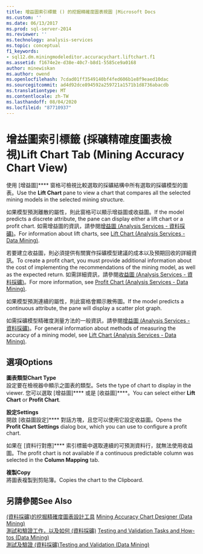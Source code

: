 ```yaml
---
title: 增益圖索引標籤 () 的挖掘精確度圖表視圖 |Microsoft Docs
ms.custom: ''
ms.date: 06/13/2017
ms.prod: sql-server-2014
ms.reviewer: ''
ms.technology: analysis-services
ms.topic: conceptual
f1_keywords:
- sql12.dm.miningmodeleditor.accuracychart.liftchart.f1
ms.assetid: f1674e2e-d38e-40c7-b8d1-5585ce9a0168
author: minewiskan
ms.author: owend
ms.openlocfilehash: 7cdad01ff3549140bf4fed606b1e8f9eaed10dac
ms.sourcegitcommit: ad4d92dce894592a259721a1571b1d8736abacdb
ms.translationtype: MT
ms.contentlocale: zh-TW
ms.lasthandoff: 08/04/2020
ms.locfileid: "87710937"
---
```

# <a name="lift-chart-tab-mining-accuracy-chart-view"></a><span data-ttu-id="2b616-102">增益圖索引標籤 (採礦精確度圖表檢視)</span><span class="sxs-lookup"><span data-stu-id="2b616-102">Lift Chart Tab (Mining Accuracy Chart View)</span></span>
  <span data-ttu-id="2b616-103">使用 [增益圖]\*\*\*\* 窗格可檢視比較選取的採礦結構中所有選取的採礦模型的圖表。</span><span class="sxs-lookup"><span data-stu-id="2b616-103">Use the **Lift Chart** pane to view a chart that compares all the selected mining models in the selected mining structure.</span></span>  
  
 <span data-ttu-id="2b616-104">如果模型預測離散的屬性，則此窗格可以顯示增益圖或收益圖。</span><span class="sxs-lookup"><span data-stu-id="2b616-104">If the model predicts a discrete attribute, the pane can display either a lift chart or a profit chart.</span></span> <span data-ttu-id="2b616-105">如需增益圖的資訊，請參閱[增益圖 &#40;Analysis Services - 資料採礦&#41;](data-mining/lift-chart-analysis-services-data-mining.md)。</span><span class="sxs-lookup"><span data-stu-id="2b616-105">For information about lift charts, see [Lift Chart &#40;Analysis Services - Data Mining&#41;](data-mining/lift-chart-analysis-services-data-mining.md).</span></span>  
  
 <span data-ttu-id="2b616-106">若要建立收益圖，則必須提供有關實作採礦模型建議的成本以及預期回收的詳細資訊。</span><span class="sxs-lookup"><span data-stu-id="2b616-106">To create a profit chart, you must provide additional information about the cost of implementing the recommendations of the mining model, as well as the expected return.</span></span> <span data-ttu-id="2b616-107">如需詳細資訊，請參閱[收益圖 &#40;Analysis Services - 資料採礦&#41;](data-mining/profit-chart-analysis-services-data-mining.md)。</span><span class="sxs-lookup"><span data-stu-id="2b616-107">For more information, see [Profit Chart &#40;Analysis Services - Data Mining&#41;](data-mining/profit-chart-analysis-services-data-mining.md).</span></span>  
  
 <span data-ttu-id="2b616-108">如果模型預測連續的屬性，則此窗格會顯示散佈圖。</span><span class="sxs-lookup"><span data-stu-id="2b616-108">If the model predicts a continuous attribute, the pane will display a scatter plot graph.</span></span>  
  
 <span data-ttu-id="2b616-109">如需採礦模型精確度測量方法的一般資訊，請參閱[增益圖 &#40;Analysis Services - 資料採礦&#41;](data-mining/lift-chart-analysis-services-data-mining.md)。</span><span class="sxs-lookup"><span data-stu-id="2b616-109">For general information about methods of measuring the accuracy of a mining model, see [Lift Chart &#40;Analysis Services - Data Mining&#41;](data-mining/lift-chart-analysis-services-data-mining.md).</span></span>  
  
## <a name="options"></a><span data-ttu-id="2b616-110">選項</span><span class="sxs-lookup"><span data-stu-id="2b616-110">Options</span></span>  
 <span data-ttu-id="2b616-111">**圖表類型**</span><span class="sxs-lookup"><span data-stu-id="2b616-111">**Chart Type**</span></span>  
 <span data-ttu-id="2b616-112">設定要在檢視器中顯示之圖表的類型。</span><span class="sxs-lookup"><span data-stu-id="2b616-112">Sets the type of chart to display in the viewer.</span></span> <span data-ttu-id="2b616-113">您可以選取 [增益圖]\*\*\*\* 或是 [收益圖]\*\*\*\*。</span><span class="sxs-lookup"><span data-stu-id="2b616-113">You can select either **Lift Chart** or **Profit Chart**.</span></span>  
  
 <span data-ttu-id="2b616-114">**設定**</span><span class="sxs-lookup"><span data-stu-id="2b616-114">**Settings**</span></span>  
 <span data-ttu-id="2b616-115">開啟 [收益圖設定]\*\*\*\* 對話方塊，且您可以使用它設定收益圖。</span><span class="sxs-lookup"><span data-stu-id="2b616-115">Opens the **Profit Chart Settings** dialog box, which you can use to configure a profit chart.</span></span>  
  
 <span data-ttu-id="2b616-116">如果在 [資料行對應]\*\*\*\* 索引標籤中選取連續的可預測資料行，就無法使用收益圖。</span><span class="sxs-lookup"><span data-stu-id="2b616-116">The profit chart is not available if a continuous predictable column was selected in the **Column Mapping** tab.</span></span>  
  
 <span data-ttu-id="2b616-117">**複製**</span><span class="sxs-lookup"><span data-stu-id="2b616-117">**Copy**</span></span>  
 <span data-ttu-id="2b616-118">將圖表複製到剪貼簿。</span><span class="sxs-lookup"><span data-stu-id="2b616-118">Copies the chart to the Clipboard.</span></span>  
  
## <a name="see-also"></a><span data-ttu-id="2b616-119">另請參閱</span><span class="sxs-lookup"><span data-stu-id="2b616-119">See Also</span></span>  
 <span data-ttu-id="2b616-120">[&#40;資料採礦&#41;的挖掘精確度圖表設計工具](mining-accuracy-chart-designer-data-mining.md) </span><span class="sxs-lookup"><span data-stu-id="2b616-120">[Mining Accuracy Chart Designer &#40;Data Mining&#41;](mining-accuracy-chart-designer-data-mining.md) </span></span>  
 <span data-ttu-id="2b616-121">[測試和驗證工作，以及如何 &#40;資料採礦&#41;](data-mining/testing-and-validation-tasks-and-how-tos-data-mining.md) </span><span class="sxs-lookup"><span data-stu-id="2b616-121">[Testing and Validation Tasks and How-tos &#40;Data Mining&#41;](data-mining/testing-and-validation-tasks-and-how-tos-data-mining.md) </span></span>  
 [<span data-ttu-id="2b616-122">測試及驗證 &#40;資料採礦&#41;</span><span class="sxs-lookup"><span data-stu-id="2b616-122">Testing and Validation &#40;Data Mining&#41;</span></span>](data-mining/testing-and-validation-data-mining.md)  
  
  
